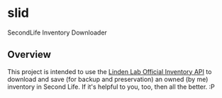 # slid
SecondLife Inventory Downloader

## Overview
This project is intended to use the [Linden Lab Official Inventory API][LLOIAPI] to download and save (for backup and preservation) an owned (by me) inventory in Second Life. If it's helpful to you, too, then all the better. :P

[LLOIAPI]:http://wiki.secondlife.com/wiki/Linden_Lab_Official:Inventory_API

